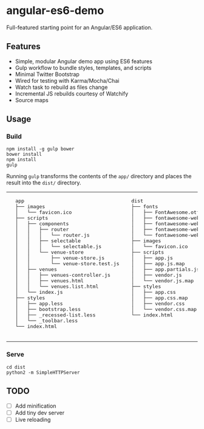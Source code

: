 # angular-es6-demo

Full-featured starting point for an Angular/ES6 application.

## Features

* Simple, modular Angular demo app using ES6 features  
* Gulp workflow to bundle styles, templates, and scripts
* Minimal Twitter Bootstrap
* Wired for testing with Karma/Mocha/Chai
* Watch task to rebuild as files change
* Incremental JS rebuilds courtesy of Watchify
* Source maps

## Usage

### Build

```
npm install -g gulp bower  
bower install  
npm install  
gulp
```

Running `gulp` transforms the contents of the `app/` directory and places the
result into the `dist/` directory.

<table>
  <tr valign="top">
    <td>
      <pre>
  app
  ├── images
  │   └── favicon.ico
  ├── scripts
  │   ├── components
  │   │   ├── router
  │   │   │   └── router.js
  │   │   ├── selectable
  │   │   │   └── selectable.js
  │   │   └── venue-store
  │   │       ├── venue-store.js
  │   │       └── venue-store.test.js
  │   ├── venues
  │   │   ├── venues-controller.js
  │   │   ├── venues.html
  │   │   └── venues.list.html
  │   └── index.js
  ├── styles
  │   ├── app.less
  │   ├── bootstrap.less
  │   ├── _recessed-list.less
  │   └── _toolbar.less
  └── index.html
      </pre>
    </td>
    <td>
      <pre>
  dist
  ├── fonts
  │   ├── FontAwesome.otf
  │   ├── fontawesome-webfont.eot
  │   ├── fontawesome-webfont.svg
  │   ├── fontawesome-webfont.ttf
  │   └── fontawesome-webfont.woff
  ├── images
  │   └── favicon.ico
  ├── scripts
  │   ├── app.js
  │   ├── app.js.map
  │   ├── app.partials.js
  │   ├── vendor.js
  │   └── vendor.js.map
  ├── styles
  │   ├── app.css
  │   ├── app.css.map
  │   ├── vendor.css
  │   └── vendor.css.map
  └── index.html
      </pre>
    </td>
  </tr>
</table>

### Serve

```
cd dist  
python2 -m SimpleHTTPServer
```

## TODO

* [ ] Add minification
* [ ] Add tiny dev server
* [ ] Live reloading
